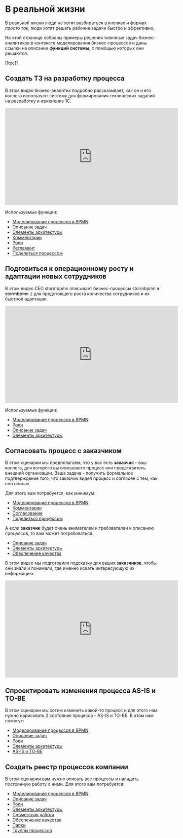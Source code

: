 # В реальной жизни

В реальной жизни люди не хотят разбираться в кнопках и формах _просто так_, люди хотят решать рабочие задачи быстро и эффективно.

На этой странице собраны примеры решения типичных задач бизнес-аналитиков в контексте моделирования бизнес-процессов и даны ссылки на описание **функций системы**, с помощью которых они решаются.

[[toc]]

## Создать ТЗ на разработку процесса

В этом видео бизнес-аналитик подробно рассказывает, как он и его коллега используют систему для формирования технических заданий на разработку и изменение 1С.

<iframe width="560" height="315" src="https://www.youtube.com/embed/QlOFXuYYEgU?si=NcKOSCi7FZEpQ6Vw" frameborder="0" allow="autoplay; encrypted-media" allowfullscreen></iframe>

Используемые функции:

- [Моделирование процессов в BPMN](../features/#редактор-bpmn)
- [Описание задач](../features/#описание-задач)
- [Элементы архитектуры](../features/#элементы-архитектуры)
- [Комментарии](../features/#комментирование)
- [Роли](../features/#роли)
- [Регламент](../features/#регламенты)
- [Поделиться процессом](../team-work/#поделиться-процессом)

## Подговиться к операционному росту и адаптации новых сотрудников

В этом видео CEO stormbpmn описывает бизнес-процессы stormbpmn ~~в stormbpmn~~ :) для предстоящего роста количества сотрудников и их быстрой адаптации.

<iframe width="560" height="315" src="https://www.youtube.com/embed/5wmeM3gWwbs?si=VKqGCRsAaVyj9xIM" frameborder="0" allow="autoplay; encrypted-media" allowfullscreen></iframe>

Используемые функции:

- [Моделирование процессов в BPMN](../features/#редактор-bpmn)
- [Роли](../features/#роли)
- [Описание задач](../features/#описание-задач)
- [Элементы архитектуры](../features/#элементы-архитектуры)

## Согласовать процесс с заказчиком

В этом сценарии мы предполагаем, что у вас есть **заказчик** - ваш коллега, для которого вы описываете процесс или представитель внешний организации. Ваша задача - получить формальное подтверждение того, что заказчик видел процесс и согласен с тем, как оно описан.

Для этого вам потребуется, как минимум:

- [Моделирование процессов в BPMN](../features/#редактор-bpmn)
- [Комментарии](../features/#комментирование)
- [Согласование](../features/#согласование)
- [Поделиться процессом](../team-work/#поделиться-процессом)

А если **заказчик** будет очень внимателен и требователен к описанию процессов, то вам может потребоваться:

- [Описание задач](../features/#описание-задач)
- [Элементы архитектуры](../features/#элементы-архитектуры)
- [Обеспечение качества](../features/#обеспечение-качества)

В этом видео мы подготовили подсказку для ваших **заказчиков**, чтобы они знали и понимали, где именно искать интересующую их информацию:

<iframe width="560" height="315" src="https://www.youtube.com/embed/tKGegGh15oc?si=pam4af5M82dYhPKw" frameborder="0" allow="autoplay; encrypted-media" allowfullscreen></iframe>

## Спроектировать изменения процесса AS-IS и TO-BE

В этом сценарии мы хотим изменить какой-то процесс и для этого нам нужно нарисовать 2 состояния процесса - AS-IS и TO-BE. В этом нам помогут:

- [Моделирование процессов в BPMN](../features/#редактор-bpmn)
- [Описание задач](../features/#описание-задач)
- [Роли](../features/#роли)
- [Элементы архитектуры](../features/#элементы-архитектуры)
- [AS-IS и TO-BE](../features/#сравнение-as-is-и-to-be)

## Создать реестр процессов компании

В этом сценарии вам нужно описать все процессы и наладить постоянную работу с ними. Для этого вам потребуется:

- [Моделирование процессов в BPMN](../features/#редактор-bpmn)
- [Описание задач](../features/#описание-задач)
- [Роли](../features/#роли)
- [Элементы архитектуры](../features/#элементы-архитектуры)
- [Совместная работа](../team-work/)
- [Обеспечение качества](../features/#обеспечение-качества)
- [Папки](../features/#папки)
- [Группы процессов](../features/#редактор-групп-процессов)
